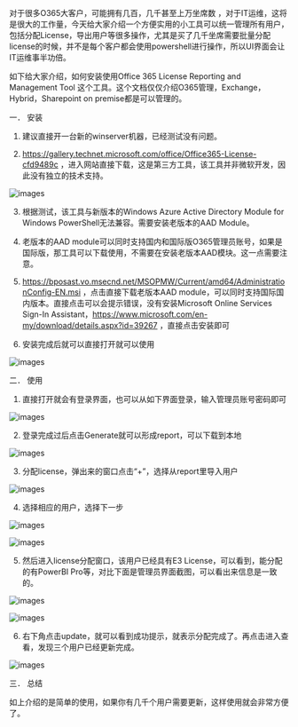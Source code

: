 对于很多O365大客户，可能拥有几百，几千甚至上万坐席数 ，对于IT运维，这将是很大的工作量，今天给大家介绍一个方便实用的小工具可以统一管理所有用户，包括分配License，导出用户等很多操作，尤其是买了几千坐席需要批量分配license的时候，并不是每个客户都会使用powershell进行操作，所以UI界面会让IT运维事半功倍。

如下给大家介绍，如何安装使用Office 365 License Reporting and Management Tool 这个工具。这个文档仅仅介绍O365管理，Exchange，Hybrid，Sharepoint on premise都是可以管理的。

一． 安装

1. 建议直接开一台新的winserver机器，已经测试没有问题。

2. https://gallery.technet.microsoft.com/office/Office365-License-cfd9489c ，进入网站直接下载，这是第三方工具，该工具并非微软开发，因此没有独立的技术支持。
 
![images](https://github.com/CohenLyon/OCPChinaPTSALLDOCS/blob/patch-1/01.BLOG/images/O365%E8%AE%A2%E9%98%85%E7%94%A8%E6%88%B7License%E7%AE%A1%E7%90%8601.png)

3. 根据测试，该工具与新版本的Windows Azure Active Directory Module for Windows PowerShell无法兼容。需要安装老版本的AAD Module。

4. 老版本的AAD module可以同时支持国内和国际版O365管理员账号，如果是国际版，那工具可以下载使用，不需要在安装老版本AAD模块。这一点需要注意。

5. https://bposast.vo.msecnd.net/MSOPMW/Current/amd64/AdministrationConfig-EN.msi ，点击直接下载老版本AAD module，可以同时支持国际国内版本。直接点击可以会提示错误，没有安装Microsoft  Online Services Sign-In Assistant，https://www.microsoft.com/en-my/download/details.aspx?id=39267 ，直接点击安装即可

6. 安装完成后就可以直接打开就可以使用
 
![images](https://github.com/CohenLyon/OCPChinaPTSALLDOCS/blob/patch-1/01.BLOG/images/O365%E8%AE%A2%E9%98%85%E7%94%A8%E6%88%B7License%E7%AE%A1%E7%90%8602.png)



二． 使用

1. 直接打开就会有登录界面，也可以从如下界面登录，输入管理员账号密码即可

![images](https://github.com/CohenLyon/OCPChinaPTSALLDOCS/blob/patch-1/01.BLOG/images/O365%E8%AE%A2%E9%98%85%E7%94%A8%E6%88%B7License%E7%AE%A1%E7%90%8603.png)

2. 登录完成过后点击Generate就可以形成report，可以下载到本地

![images](https://github.com/CohenLyon/OCPChinaPTSALLDOCS/blob/patch-1/01.BLOG/images/O365%E8%AE%A2%E9%98%85%E7%94%A8%E6%88%B7License%E7%AE%A1%E7%90%8604.png)

3. 分配license，弹出来的窗口点击“+”，选择从report里导入用户
 
![images](https://github.com/CohenLyon/OCPChinaPTSALLDOCS/blob/patch-1/01.BLOG/images/O365%E8%AE%A2%E9%98%85%E7%94%A8%E6%88%B7License%E7%AE%A1%E7%90%8605.png)

4. 选择相应的用户，选择下一步
 
![images](https://github.com/CohenLyon/OCPChinaPTSALLDOCS/blob/patch-1/01.BLOG/images/O365%E8%AE%A2%E9%98%85%E7%94%A8%E6%88%B7License%E7%AE%A1%E7%90%8606.png)

![images](https://github.com/CohenLyon/OCPChinaPTSALLDOCS/blob/patch-1/01.BLOG/images/O365%E8%AE%A2%E9%98%85%E7%94%A8%E6%88%B7License%E7%AE%A1%E7%90%8607.png)

5. 然后进入license分配窗口，该用户已经具有E3 License，可以看到，能分配的有PowerBI Pro等，对比下面是管理员界面截图，可以看出来信息是一致的。
 
![images](https://github.com/CohenLyon/OCPChinaPTSALLDOCS/blob/patch-1/01.BLOG/images/O365%E8%AE%A2%E9%98%85%E7%94%A8%E6%88%B7License%E7%AE%A1%E7%90%8608.png)

![images](https://github.com/CohenLyon/OCPChinaPTSALLDOCS/blob/patch-1/01.BLOG/images/O365%E8%AE%A2%E9%98%85%E7%94%A8%E6%88%B7License%E7%AE%A1%E7%90%8609.png)

6. 右下角点击update，就可以看到成功提示，就表示分配完成了。再点击进入查看，发现三个用户已经更新完成。

![images](https://github.com/CohenLyon/OCPChinaPTSALLDOCS/blob/patch-1/01.BLOG/images/O365%E8%AE%A2%E9%98%85%E7%94%A8%E6%88%B7License%E7%AE%A1%E7%90%8610.png)

三． 总结

如上介绍的是简单的使用，如果你有几千个用户需要更新，这样使用就会非常方便了。
